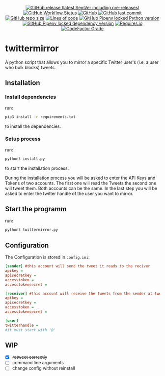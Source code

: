 <center>

[![GitHub release (latest SemVer including pre-releases)](https://img.shields.io/github/v/release/gjelbrim/twittermirror?include_prereleases&style=flat-square)](https://github.com/gjelbrim/twittermirror/releases)
[![GitHub Workflow Status](https://img.shields.io/github/workflow/status/gjelbrim/twittermirror/Pylint?style=flat-square)](https://github.com/gjelbrim/twittermirror/actions/workflows/pylint.yml)
[![GitHub](https://img.shields.io/github/license/gjelbrim/twittermirror?style=flat-square)
](https://github.com/gjelbrim/twittermirror/blob/main/LICENSE)
[![GitHub last commit](https://img.shields.io/github/last-commit/gjelbrim/twittermirror?style=flat-square)](https://github.com/gjelbrim/twittermirror/commits/main)
[![GitHub repo size](https://img.shields.io/github/repo-size/gjelbrim/twittermirror?style=flat-square)](https://github.com/gjelbrim/twittermirror)
[![Lines of code](https://img.shields.io/tokei/lines/github/gjelbrim/twittermirror?style=flat-square)](https://github.com/gjelbrim/twittermirror)
[![GitHub Pipenv locked Python version](https://img.shields.io/github/pipenv/locked/python-version/gjelbrim/twittermirror?style=flat-square)](https://github.com/gjelbrim/twittermirror)
[![GitHub Pipenv locked dependency version](https://img.shields.io/github/pipenv/locked/dependency-version/gjelbrim/twittermirror/tweepy?color=lightblue&style=flat-square)](https://github.com/gjelbrim/twittermirror/network/dependencies)
[![Requires.io](https://img.shields.io/requires/github/gjelbrim/twittermirror?style=flat-square)](https://requires.io/github/gjelbrim/twittermirror/requirements/?branch=main)
[![CodeFactor Grade](https://img.shields.io/codefactor/grade/github/gjelbrim/twittermirror?style=flat-square)](https://www.codefactor.io/repository/github/gjelbrim/twittermirror)

</center>

# twittermirror

A python script that allows you to mirror a specific Twitter user's (i.e. a user who bulk blocks) tweets.

## Installation

### Install dependencies

run:

```bash
pip3 install -r requirements.txt
```

to install the dependencies.

### Setup process

run:

```bash
python3 install.py
```

to start the installation process.

During the installation process you will be asked to enter the API Keys and Tokens of two accounts. The first one will read the Tweets the second one will tweet them. Both accounts can be the same. In the last step you will be asked to enter the twitter handle of the user you want to mirror.

## Start the programm

run:

```bash
python3 twittermirror.py
```

## Configuration

The Configuration is stored in `config.ini`:

```ini
[sender] #this account will send the tweet it reads to the reciver
apikey = 
apisecretkey = 
accesstoken = 
accesstokensecret = 

[receiver] #this account will receive the tweets from the sender at tweet them
apikey = 
apisecretkey = 
accesstoken = 
accesstokensecret = 

[user]
twitterhandle =
#it must start with '@'
```

## WIP

- [X] ~~retweet correctly~~
- [ ] command line arguments
- [ ] change config without reinstall
